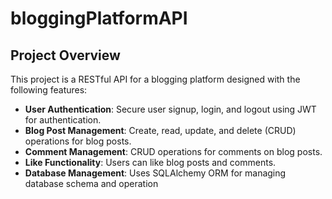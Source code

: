 # bloggingPlatformAPI

## Project Overview

This project is a RESTful API for a blogging platform designed with the following features:
- **User Authentication**: Secure user signup, login, and logout using JWT for authentication.
- **Blog Post Management**: Create, read, update, and delete (CRUD) operations for blog posts.
- **Comment Management**: CRUD operations for comments on blog posts.
- **Like Functionality**: Users can like blog posts and comments.
- **Database Management**: Uses SQLAlchemy ORM for managing database schema and operation
